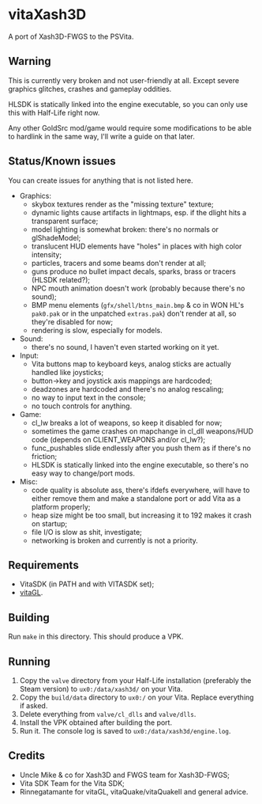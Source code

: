 # vitaXash3D
A port of Xash3D-FWGS to the PSVita.

## Warning
This is currently very broken and not user-friendly at all. Except severe graphics glitches, crashes and gameplay oddities.

HLSDK is statically linked into the engine executable, so you can only use this with Half-Life right now.

Any other GoldSrc mod/game would require some modifications to be able to hardlink in the same way, I'll write a guide on that later.

## Status/Known issues
You can create issues for anything that is not listed here.
* Graphics:
  * skybox textures render as the "missing texture" texture;
  * dynamic lights cause artifacts in lightmaps, esp. if the dlight hits a transparent surface;
  * model lighting is somewhat broken: there's no normals or glShadeModel;
  * translucent HUD elements have "holes" in places with high color intensity;
  * particles, tracers and some beams don't render at all;
  * guns produce no bullet impact decals, sparks, brass or tracers (HLSDK related?);
  * NPC mouth animation doesn't work (probably because there's no sound);
  * BMP menu elements (`gfx/shell/btns_main.bmp` & co in WON HL's `pak0.pak` or in the unpatched `extras.pak`) don't render at all, so they're disabled for now;
  * rendering is slow, especially for models.
* Sound:
  * there's no sound, I haven't even started working on it yet.
* Input:
  * Vita buttons map to keyboard keys, analog sticks are actually handled like joysticks;
  * button->key and joystick axis mappings are hardcoded;
  * deadzones are hardcoded and there's no analog rescaling;
  * no way to input text in the console;
  * no touch controls for anything.
* Game:
  * cl_lw breaks a lot of weapons, so keep it disabled for now;
  * sometimes the game crashes on mapchange in cl_dll weapons/HUD code (depends on CLIENT_WEAPONS and/or cl_lw?);
  * func_pushables slide endlessly after you push them as if there's no friction;
  * HLSDK is statically linked into the engine executable, so there's no easy way to change/port mods.
* Misc:
  * code quality is absolute ass, there's ifdefs everywhere, will have to either remove them and make a standalone port or add Vita as a platform properly;
  * heap size might be too small, but increasing it to 192 makes it crash on startup;
  * file I/O is slow as shit, investigate;
  * networking is broken and currently is not a priority.

## Requirements
- VitaSDK (in PATH and with VITASDK set);
- [vitaGL](https://github.com/Rinnegatamante/vitaGL).

## Building
Run `make` in this directory. This should produce a VPK.

## Running
1. Copy the `valve` directory from your Half-Life installation (preferably the Steam version) to `ux0:/data/xash3d/` on your Vita.
2. Copy the `build/data` directory to `ux0:/` on your Vita. Replace everything if asked.
3. Delete everything from `valve/cl_dlls` and `valve/dlls`.
4. Install the VPK obtained after building the port.
5. Run it. The console log is saved to `ux0:/data/xash3d/engine.log`.

## Credits
- Uncle Mike & co for Xash3D and FWGS team for Xash3D-FWGS;
- Vita SDK Team for the Vita SDK;
- Rinnegatamante for vitaGL, vitaQuake/vitaQuakeII and general advice.
